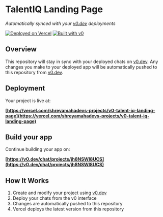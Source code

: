 # TalentIQ Landing Page

*Automatically synced with your [v0.dev](https://v0.dev) deployments*

[![Deployed on Vercel](https://img.shields.io/badge/Deployed%20on-Vercel-black?style=for-the-badge&logo=vercel)](https://vercel.com/shreyamahadevs-projects/v0-talent-iq-landing-page)
[![Built with v0](https://img.shields.io/badge/Built%20with-v0.dev-black?style=for-the-badge)](https://v0.dev/chat/projects/jh8NSWI8UCS)

## Overview

This repository will stay in sync with your deployed chats on [v0.dev](https://v0.dev).
Any changes you make to your deployed app will be automatically pushed to this repository from [v0.dev](https://v0.dev).

## Deployment

Your project is live at:

**[https://vercel.com/shreyamahadevs-projects/v0-talent-iq-landing-page](https://vercel.com/shreyamahadevs-projects/v0-talent-iq-landing-page)**

## Build your app

Continue building your app on:

**[https://v0.dev/chat/projects/jh8NSWI8UCS](https://v0.dev/chat/projects/jh8NSWI8UCS)**

## How It Works

1. Create and modify your project using [v0.dev](https://v0.dev)
2. Deploy your chats from the v0 interface
3. Changes are automatically pushed to this repository
4. Vercel deploys the latest version from this repository
